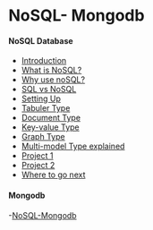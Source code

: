 # NoSQL- Mongodb

#### NoSQL Database ####
- [Introduction]()
- [What is NoSQL?]()
- [Why use noSQL?]()
- [SQL vs NoSQL]()
- [Setting Up]()
- [Tabuler Type]()
- [Document Type]()
- [Key-value Type]()
- [Graph Type]()
- [Multi-model Type explained]()
- [Project 1]()
- [Project 2]()
- [Where to go next]()








#### Mongodb ####
-[NoSQL-Mongodb](nosql-mongodb)
